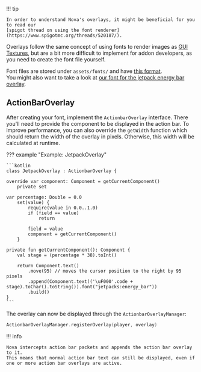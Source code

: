 !!! tip

    In order to understand Nova's overlays, it might be beneficial for you to read our
    [spigot thread on using the font renderer](https://www.spigotmc.org/threads/520187/).

Overlays follow the same concept of using fonts to render images as [GUI Textures](../guitexture.md), but are
a bit more difficult to implement for addon developers, as you need to create the font file yourself.

Font files are stored under `assets/fonts/` and have [this format](https://minecraft.fandom.com/wiki/Resource_Pack#Fonts).  
You might also want to take a look at [our font for the jetpack energy bar overlay](https://github.com/Nova-Addons/Jetpacks/blob/main/src/main/resources/assets/fonts/energy_bar.json).

## ActionBarOverlay

After creating your font, implement the `ActionbarOverlay` interface. There you'll need to provide the component
to be displayed in the action bar. To improve performance, you can also override the `getWidth` function which should
return the width of the overlay in pixels. Otherwise, this width will be calculated at runtime.

??? example "Example: JetpackOverlay"

    ```kotlin
    class JetpackOverlay : ActionbarOverlay {

    override var component: Component = getCurrentComponent()
        private set
    
    var percentage: Double = 0.0
        set(value) {
            require(value in 0.0..1.0)
            if (field == value)
                return
            
            field = value
            component = getCurrentComponent()
        }
    
    private fun getCurrentComponent(): Component {
        val stage = (percentage * 38).toInt()
        
        return Component.text()
            .move(95) // moves the cursor position to the right by 95 pixels
            .append(Component.text(('\uF000'.code + stage).toChar().toString()).font("jetpacks:energy_bar"))
            .build()
    }
    ```

The overlay can now be displayed through the `ActionbarOverlayManager`:

```kotlin
ActionbarOverlayManager.registerOverlay(player, overlay)
```

!!! info

    Nova intercepts action bar packets and appends the action bar overlay to it.  
    This means that normal action bar text can still be displayed, even if one or more action bar overlays are active.